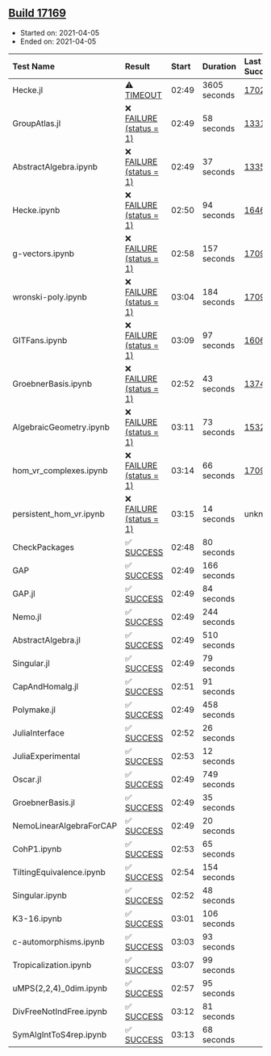 ## [Build 17169](https://oscarci.mathematik.uni-kl.de/job/oscar/17169/)

* Started on: 2021-04-05
* Ended on: 2021-04-05

| Test Name    | Result | Start | Duration | Last Success | First Failure |
|:-------------|:-------|:------|:---------|:-------------|:--------------|
| Hecke.jl | ⚠ [TIMEOUT](https://oscarci.mathematik.uni-kl.de/job/oscar/17169/artifact/logs/build-17169/Hecke.jl.log) | 02:49 | 3605 seconds | [17022](https://oscarci.mathematik.uni-kl.de/job/oscar/17022/) | [17023](https://oscarci.mathematik.uni-kl.de/job/oscar/17023/) |
| GroupAtlas.jl | ❌ [FAILURE (status = 1)](https://oscarci.mathematik.uni-kl.de/job/oscar/17169/artifact/logs/build-17169/GroupAtlas.jl.log) | 02:49 | 58 seconds | [13311](https://oscarci.mathematik.uni-kl.de/job/oscar/13311/) | [13312](https://oscarci.mathematik.uni-kl.de/job/oscar/13312/) |
| AbstractAlgebra.ipynb | ❌ [FAILURE (status = 1)](https://oscarci.mathematik.uni-kl.de/job/oscar/17169/artifact/logs/build-17169/AbstractAlgebra.ipynb.log) | 02:49 | 37 seconds | [13355](https://oscarci.mathematik.uni-kl.de/job/oscar/13355/) | [13356](https://oscarci.mathematik.uni-kl.de/job/oscar/13356/) |
| Hecke.ipynb | ❌ [FAILURE (status = 1)](https://oscarci.mathematik.uni-kl.de/job/oscar/17169/artifact/logs/build-17169/Hecke.ipynb.log) | 02:50 | 94 seconds | [16463](https://oscarci.mathematik.uni-kl.de/job/oscar/16463/) | [16464](https://oscarci.mathematik.uni-kl.de/job/oscar/16464/) |
| g-vectors.ipynb | ❌ [FAILURE (status = 1)](https://oscarci.mathematik.uni-kl.de/job/oscar/17169/artifact/logs/build-17169/g-vectors.ipynb.log) | 02:58 | 157 seconds | [17099](https://oscarci.mathematik.uni-kl.de/job/oscar/17099/) | [17100](https://oscarci.mathematik.uni-kl.de/job/oscar/17100/) |
| wronski-poly.ipynb | ❌ [FAILURE (status = 1)](https://oscarci.mathematik.uni-kl.de/job/oscar/17169/artifact/logs/build-17169/wronski-poly.ipynb.log) | 03:04 | 184 seconds | [17098](https://oscarci.mathematik.uni-kl.de/job/oscar/17098/) | [17099](https://oscarci.mathematik.uni-kl.de/job/oscar/17099/) |
| GITFans.ipynb | ❌ [FAILURE (status = 1)](https://oscarci.mathematik.uni-kl.de/job/oscar/17169/artifact/logs/build-17169/GITFans.ipynb.log) | 03:09 | 97 seconds | [16068](https://oscarci.mathematik.uni-kl.de/job/oscar/16068/) | [16069](https://oscarci.mathematik.uni-kl.de/job/oscar/16069/) |
| GroebnerBasis.ipynb | ❌ [FAILURE (status = 1)](https://oscarci.mathematik.uni-kl.de/job/oscar/17169/artifact/logs/build-17169/GroebnerBasis.ipynb.log) | 02:52 | 43 seconds | [13748](https://oscarci.mathematik.uni-kl.de/job/oscar/13748/) | [13749](https://oscarci.mathematik.uni-kl.de/job/oscar/13749/) |
| AlgebraicGeometry.ipynb | ❌ [FAILURE (status = 1)](https://oscarci.mathematik.uni-kl.de/job/oscar/17169/artifact/logs/build-17169/AlgebraicGeometry.ipynb.log) | 03:11 | 73 seconds | [15322](https://oscarci.mathematik.uni-kl.de/job/oscar/15322/) | [15323](https://oscarci.mathematik.uni-kl.de/job/oscar/15323/) |
| hom_vr_complexes.ipynb | ❌ [FAILURE (status = 1)](https://oscarci.mathematik.uni-kl.de/job/oscar/17169/artifact/logs/build-17169/hom_vr_complexes.ipynb.log) | 03:14 | 66 seconds | [17099](https://oscarci.mathematik.uni-kl.de/job/oscar/17099/) | [17100](https://oscarci.mathematik.uni-kl.de/job/oscar/17100/) |
| persistent_hom_vr.ipynb | ❌ [FAILURE (status = 1)](https://oscarci.mathematik.uni-kl.de/job/oscar/17169/artifact/logs/build-17169/persistent_hom_vr.ipynb.log) | 03:15 | 14 seconds | unknown | unknown |
| CheckPackages | ✅ [SUCCESS](https://oscarci.mathematik.uni-kl.de/job/oscar/17169/artifact/logs/build-17169/CheckPackages.log) | 02:48 | 80 seconds |  |  |
| GAP | ✅ [SUCCESS](https://oscarci.mathematik.uni-kl.de/job/oscar/17169/artifact/logs/build-17169/GAP.log) | 02:49 | 166 seconds |  |  |
| GAP.jl | ✅ [SUCCESS](https://oscarci.mathematik.uni-kl.de/job/oscar/17169/artifact/logs/build-17169/GAP.jl.log) | 02:49 | 84 seconds |  |  |
| Nemo.jl | ✅ [SUCCESS](https://oscarci.mathematik.uni-kl.de/job/oscar/17169/artifact/logs/build-17169/Nemo.jl.log) | 02:49 | 244 seconds |  |  |
| AbstractAlgebra.jl | ✅ [SUCCESS](https://oscarci.mathematik.uni-kl.de/job/oscar/17169/artifact/logs/build-17169/AbstractAlgebra.jl.log) | 02:49 | 510 seconds |  |  |
| Singular.jl | ✅ [SUCCESS](https://oscarci.mathematik.uni-kl.de/job/oscar/17169/artifact/logs/build-17169/Singular.jl.log) | 02:49 | 79 seconds |  |  |
| CapAndHomalg.jl | ✅ [SUCCESS](https://oscarci.mathematik.uni-kl.de/job/oscar/17169/artifact/logs/build-17169/CapAndHomalg.jl.log) | 02:51 | 91 seconds |  |  |
| Polymake.jl | ✅ [SUCCESS](https://oscarci.mathematik.uni-kl.de/job/oscar/17169/artifact/logs/build-17169/Polymake.jl.log) | 02:49 | 458 seconds |  |  |
| JuliaInterface | ✅ [SUCCESS](https://oscarci.mathematik.uni-kl.de/job/oscar/17169/artifact/logs/build-17169/JuliaInterface.log) | 02:52 | 26 seconds |  |  |
| JuliaExperimental | ✅ [SUCCESS](https://oscarci.mathematik.uni-kl.de/job/oscar/17169/artifact/logs/build-17169/JuliaExperimental.log) | 02:53 | 12 seconds |  |  |
| Oscar.jl | ✅ [SUCCESS](https://oscarci.mathematik.uni-kl.de/job/oscar/17169/artifact/logs/build-17169/Oscar.jl.log) | 02:49 | 749 seconds |  |  |
| GroebnerBasis.jl | ✅ [SUCCESS](https://oscarci.mathematik.uni-kl.de/job/oscar/17169/artifact/logs/build-17169/GroebnerBasis.jl.log) | 02:49 | 35 seconds |  |  |
| NemoLinearAlgebraForCAP | ✅ [SUCCESS](https://oscarci.mathematik.uni-kl.de/job/oscar/17169/artifact/logs/build-17169/NemoLinearAlgebraForCAP.log) | 02:49 | 20 seconds |  |  |
| CohP1.ipynb | ✅ [SUCCESS](https://oscarci.mathematik.uni-kl.de/job/oscar/17169/artifact/logs/build-17169/CohP1.ipynb.log) | 02:53 | 65 seconds |  |  |
| TiltingEquivalence.ipynb | ✅ [SUCCESS](https://oscarci.mathematik.uni-kl.de/job/oscar/17169/artifact/logs/build-17169/TiltingEquivalence.ipynb.log) | 02:54 | 154 seconds |  |  |
| Singular.ipynb | ✅ [SUCCESS](https://oscarci.mathematik.uni-kl.de/job/oscar/17169/artifact/logs/build-17169/Singular.ipynb.log) | 02:52 | 48 seconds |  |  |
| K3-16.ipynb | ✅ [SUCCESS](https://oscarci.mathematik.uni-kl.de/job/oscar/17169/artifact/logs/build-17169/K3-16.ipynb.log) | 03:01 | 106 seconds |  |  |
| c-automorphisms.ipynb | ✅ [SUCCESS](https://oscarci.mathematik.uni-kl.de/job/oscar/17169/artifact/logs/build-17169/c-automorphisms.ipynb.log) | 03:03 | 93 seconds |  |  |
| Tropicalization.ipynb | ✅ [SUCCESS](https://oscarci.mathematik.uni-kl.de/job/oscar/17169/artifact/logs/build-17169/Tropicalization.ipynb.log) | 03:07 | 99 seconds |  |  |
| uMPS(2,2,4)_0dim.ipynb | ✅ [SUCCESS](https://oscarci.mathematik.uni-kl.de/job/oscar/17169/artifact/logs/build-17169/uMPS-2-2-4-_0dim.ipynb.log) | 02:57 | 95 seconds |  |  |
| DivFreeNotIndFree.ipynb | ✅ [SUCCESS](https://oscarci.mathematik.uni-kl.de/job/oscar/17169/artifact/logs/build-17169/DivFreeNotIndFree.ipynb.log) | 03:12 | 81 seconds |  |  |
| SymAlgIntToS4rep.ipynb | ✅ [SUCCESS](https://oscarci.mathematik.uni-kl.de/job/oscar/17169/artifact/logs/build-17169/SymAlgIntToS4rep.ipynb.log) | 03:13 | 68 seconds |  |  |
